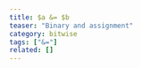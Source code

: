 ```yaml
---
title: $a &= $b
teaser: "Binary and assignment"
category: bitwise
tags: ["&="]
related: []
---
```


